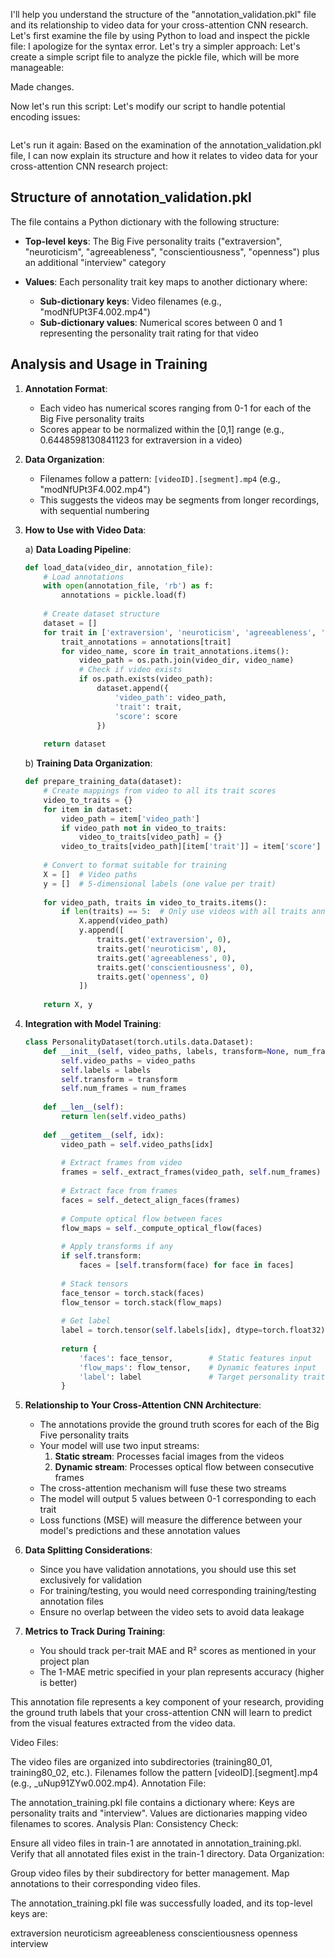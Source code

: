 I'll help you understand the structure of the "annotation_validation.pkl" file and its relationship to video data for your cross-attention CNN research. Let's first examine the file by using Python to load and inspect the pickle file: I apologize for the syntax error. Let's try a simpler approach: Let's create a simple script file to analyze the pickle file, which will be more manageable: 

Made changes.

Now let's run this script: Let's modify our script to handle potential encoding issues: 
```

```
Let's run it again: Based on the examination of the annotation_validation.pkl file, I can now explain its structure and how it relates to video data for your cross-attention CNN research project:

## Structure of annotation_validation.pkl

The file contains a Python dictionary with the following structure:

- **Top-level keys**: The Big Five personality traits ("extraversion", "neuroticism", "agreeableness", "conscientiousness", "openness") plus an additional "interview" category
  
- **Values**: Each personality trait key maps to another dictionary where:
  - **Sub-dictionary keys**: Video filenames (e.g., "modNfUPt3F4.002.mp4")
  - **Sub-dictionary values**: Numerical scores between 0 and 1 representing the personality trait rating for that video

## Analysis and Usage in Training

1. **Annotation Format**:
   - Each video has numerical scores ranging from 0-1 for each of the Big Five personality traits
   - Scores appear to be normalized within the [0,1] range (e.g., 0.6448598130841123 for extraversion in a video)

2. **Data Organization**:
   - Filenames follow a pattern: `[videoID].[segment].mp4` (e.g., "modNfUPt3F4.002.mp4")
   - This suggests the videos may be segments from longer recordings, with sequential numbering

3. **How to Use with Video Data**:

   a) **Data Loading Pipeline**:
   ```python
   def load_data(video_dir, annotation_file):
       # Load annotations
       with open(annotation_file, 'rb') as f:
           annotations = pickle.load(f)
           
       # Create dataset structure
       dataset = []
       for trait in ['extraversion', 'neuroticism', 'agreeableness', 'conscientiousness', 'openness']:
           trait_annotations = annotations[trait]
           for video_name, score in trait_annotations.items():
               video_path = os.path.join(video_dir, video_name)
               # Check if video exists
               if os.path.exists(video_path):
                   dataset.append({
                       'video_path': video_path,
                       'trait': trait,
                       'score': score
                   })
       
       return dataset
   ```

   b) **Training Data Organization**:
   ```python
   def prepare_training_data(dataset):
       # Create mappings from video to all its trait scores
       video_to_traits = {}
       for item in dataset:
           video_path = item['video_path']
           if video_path not in video_to_traits:
               video_to_traits[video_path] = {}
           video_to_traits[video_path][item['trait']] = item['score']
       
       # Convert to format suitable for training
       X = []  # Video paths
       y = []  # 5-dimensional labels (one value per trait)
       
       for video_path, traits in video_to_traits.items():
           if len(traits) == 5:  # Only use videos with all traits annotated
               X.append(video_path)
               y.append([
                   traits.get('extraversion', 0),
                   traits.get('neuroticism', 0),
                   traits.get('agreeableness', 0),
                   traits.get('conscientiousness', 0),
                   traits.get('openness', 0)
               ])
       
       return X, y
   ```

4. **Integration with Model Training**:

   ```python
   class PersonalityDataset(torch.utils.data.Dataset):
       def __init__(self, video_paths, labels, transform=None, num_frames=16):
           self.video_paths = video_paths
           self.labels = labels
           self.transform = transform
           self.num_frames = num_frames
           
       def __len__(self):
           return len(self.video_paths)
           
       def __getitem__(self, idx):
           video_path = self.video_paths[idx]
           
           # Extract frames from video
           frames = self._extract_frames(video_path, self.num_frames)
           
           # Extract face from frames
           faces = self._detect_align_faces(frames)
           
           # Compute optical flow between faces
           flow_maps = self._compute_optical_flow(faces)
           
           # Apply transforms if any
           if self.transform:
               faces = [self.transform(face) for face in faces]
               
           # Stack tensors
           face_tensor = torch.stack(faces)
           flow_tensor = torch.stack(flow_maps)
           
           # Get label
           label = torch.tensor(self.labels[idx], dtype=torch.float32)
           
           return {
               'faces': face_tensor,        # Static features input
               'flow_maps': flow_tensor,    # Dynamic features input
               'label': label               # Target personality traits
           }
   ```

5. **Relationship to Your Cross-Attention CNN Architecture**:

   - The annotations provide the ground truth scores for each of the Big Five personality traits
   - Your model will use two input streams:
     1. **Static stream**: Processes facial images from the videos
     2. **Dynamic stream**: Processes optical flow between consecutive frames
   - The cross-attention mechanism will fuse these two streams
   - The model will output 5 values between 0-1 corresponding to each trait
   - Loss functions (MSE) will measure the difference between your model's predictions and these annotation values

6. **Data Splitting Considerations**:

   - Since you have validation annotations, you should use this set exclusively for validation
   - For training/testing, you would need corresponding training/testing annotation files
   - Ensure no overlap between the video sets to avoid data leakage

7. **Metrics to Track During Training**:

   - You should track per-trait MAE and R² scores as mentioned in your project plan
   - The 1-MAE metric specified in your plan represents accuracy (higher is better)

This annotation file represents a key component of your research, providing the ground truth labels that your cross-attention CNN will learn to predict from the visual features extracted from the video data.




Video Files:

The video files are organized into subdirectories (training80_01, training80_02, etc.).
Filenames follow the pattern [videoID].[segment].mp4 (e.g., _uNup91ZYw0.002.mp4).
Annotation File:

The annotation_training.pkl file contains a dictionary where:
Keys are personality traits and "interview".
Values are dictionaries mapping video filenames to scores.
Analysis Plan:
Consistency Check:

Ensure all video files in train-1 are annotated in annotation_training.pkl.
Verify that all annotated files exist in the train-1 directory.
Data Organization:

Group video files by their subdirectory for better management.
Map annotations to their corresponding video files.

The annotation_training.pkl file was successfully loaded, and its top-level keys are:

extraversion
neuroticism
agreeableness
conscientiousness
openness
interview

